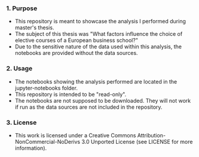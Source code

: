 ### 1. Purpose
* This repository is meant to showcase the analysis I performed during master's thesis.
* The subject of this thesis was "What factors influence the choice of elective courses of a European business school?"
* Due to the sensitive nature of the data used within this analysis, the notebooks are provided without the data sources.

### 2. Usage
* The notebooks showing the analysis performed are located in the jupyter-notebooks folder.
* This repository is intended to be "read-only".
* The notebooks are not supposed to be downloaded. They will not work if run as the data sources are not included in the repository.

### 3. License
* This work is licensed under a Creative Commons Attribution-NonCommercial-NoDerivs 3.0 Unported License (see LICENSE for more information).
